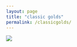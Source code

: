 ```yaml
---
layout: page
title: "classic golds"
permalink: /classicgolds/
---
```

<html>
      <img src="../1effectsResult.jpg">
</html>
